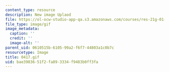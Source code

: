 ```yaml
---
content_type: resource
description: New image Uplaod
file: https://ol-ocw-studio-app-qa.s3.amazonaws.com/courses/res-21g-01-kana-spring-2010/bae3983651f2fa893334f9483b0ff3fa_0417.gif
file_type: image/gif
image_metadata:
  caption: ''
  credit: ''
  image-alt: ''
parent_uid: 0610515b-6105-99a2-f6f7-44803a1c0b7c
resourcetype: Image
title: 0417.gif
uid: bae39836-51f2-fa89-3334-f9483b0ff3fa
---
```

